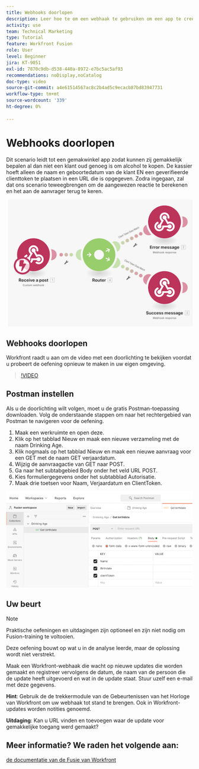 ```yaml
---
title: Webhooks doorlopen
description: Leer hoe te om een webhaak te gebruiken om een app te creëren om te bepalen al dan niet een klant oud genoeg is om alcohol te kopen, allen in  [!DNL Adobe Workfront Fusion].
activity: use
team: Technical Marketing
type: Tutorial
feature: Workfront Fusion
role: User
level: Beginner
jira: KT-9051
exl-id: 7870c9db-d538-440a-8972-e7bc5ac5af93
recommendations: noDisplay,noCatalog
doc-type: video
source-git-commit: a4e61514567ac8c2b4ad5c9ecacb87bd83947731
workflow-type: tm+mt
source-wordcount: '339'
ht-degree: 0%

---
```


# Webhooks doorlopen

Dit scenario leidt tot een gemakwinkel app zodat kunnen zij gemakkelijk bepalen al dan niet een klant oud genoeg is om alcohol te kopen. De kassier hoeft alleen de naam en geboortedatum van de klant EN een geverifieerde clienttoken te plaatsen in een URL die is opgegeven. Zodra ingegaan, zal dat ons scenario teweegbrengen om de aangewezen reactie te berekenen en het aan de aanvrager terug te keren.

![ een beeld gebruikend de schakelaarmodule ](assets/beyond-basic-modules-5.png)

## Webhooks doorlopen

Workfront raadt u aan om de video met een doorlichting te bekijken voordat u probeert de oefening opnieuw te maken in uw eigen omgeving.

>[!VIDEO](https://video.tv.adobe.com/v/335292/?quality=12&learn=on)


## Postman instellen

Als u de doorlichting wilt volgen, moet u de gratis Postman-toepassing downloaden. Volg de onderstaande stappen om naar het rechtergebied van Postman te navigeren voor de oefening.

1. Maak een werkruimte en open deze.
1. Klik op het tabblad Nieuw en maak een nieuwe verzameling met de naam Drinking Age.
1. Klik nogmaals op het tabblad Nieuw en maak een nieuwe aanvraag voor een GET met de naam GET verjaardatum.
1. Wijzig de aanvraagactie van GET naar POST.
1. Ga naar het subtabgebied Body onder het veld URL POST.
1. Kies formuliergegevens onder het subtabblad Autorisatie.
1. Maak drie toetsen voor Naam, Verjaardatum en ClientToken.

![ een beeld gebruikend de schakelaarmodule ](assets/beyond-basic-modules-6.png)

## Uw beurt

>[!NOTE]
>
>Praktische oefeningen en uitdagingen zijn optioneel en zijn niet nodig om Fusion-training te voltooien.

Deze oefening bouwt op wat u in de analyse leerde, maar de oplossing wordt niet verstrekt.

Maak een Workfront-webhaak die wacht op nieuwe updates die worden gemaakt en registreer vervolgens de datum, de naam van de persoon die de update heeft uitgevoerd en wat in de update staat. Stuur uzelf een e-mail met deze gegevens.

**Hint**: Gebruik de de trekkermodule van de Gebeurtenissen van het Horloge van Workfront om uw webhaak tot stand te brengen. Ook in Workfront-updates worden notities genoemd.

**Uitdaging**: Kan u URL vinden en toevoegen waar de update voor gemakkelijke toegang werd gemaakt?


## Meer informatie? We raden het volgende aan:

[ de documentatie van de Fusie van Workfront ](https://experienceleague.adobe.com/docs/workfront/using/adobe-workfront-fusion/workfront-fusion-2.html?lang=en)
